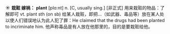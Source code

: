 ☀ <span class="category">**栽赃 嫁祸：**</span>
<span class="vocabulary">**plant**</span> [plɑːnt] 
<span class="definition">n. [C, usually sing.] [非正式] 用来栽赃的物品：</span>了解即可 <span class="definition">vt. plant sth (on sb) 给某人栽赃，即把…（如武器、毒品等）放在某人处以使人们错误地认为此人犯了罪：</span>He claimed that the drugs had been planted to incriminate him. 他声称毒品是有人放在他那里的，目的是要栽赃给他。

